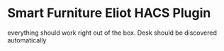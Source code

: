# Smart Furniture Eliot HACS Plugin

everything should work right out of the box. Desk should be discovered automatically
